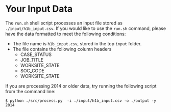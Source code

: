 # Your Input Data

The `run.sh` shell script processes an input file stored as `./input/h1b_input.csv`. If you would like to use the `run.sh` command,
please have the data formatted to meet the following conditions:

- The file name is `h1b_input.csv`, stored in the top `input` folder.
- The file contains the following column headers 
  - CASE_STATUS
  - JOB_TITLE
  - WORKSITE_STATE
  - SOC_CODE
  - WORKSITE_STATE
  
If you are processing 2014 or older data, try running the following script from the command line:

`$ python ./src/process.py  -i ./input/h1b_input.csv -o ./output -y 2014`
